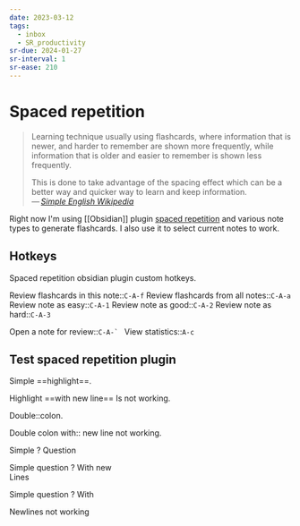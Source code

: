 ```yaml
---
date: 2023-03-12
tags:
  - inbox
  - SR_productivity
sr-due: 2024-01-27
sr-interval: 1
sr-ease: 210
---
```


# Spaced repetition

> Learning technique usually using flashcards, where information that is newer,
> and harder to remember are shown more frequently, while information that is
> older and easier to remember is shown less frequently.
>
> This is done to take advantage of the spacing effect which can be a better way
> and quicker way to learn and keep information.\
> — <cite>[Simple English Wikipedia](https://simple.wikipedia.org/wiki/Spaced_repetition)</cite>

Right now I'm using [[Obsidian]] plugin
[spaced repetition](https://www.stephenmwangi.com/obsidian-spaced-repetition/)
and various note types to generate flashcards. I also use it to select current
notes to work.

## Hotkeys

Spaced repetition obsidian plugin custom hotkeys.

Review flashcards in this note::`C-A-f`
Review flashcards from all notes::`C-A-a`
Review note as easy::`C-A-1`
Review note as good::`C-A-2`
Review note as hard::`C-A-3`

Open a note for review::``C-A-` ``
View statistics::`A-c`


## Test spaced repetition plugin

Simple ==highlight==.
<!--SR:!2023-11-27,3,250-->

Highlight ==with
new line== Is not working.

Double::colon.
<!--SR:!2023-11-27,3,250-->

Double colon with::
new line not working.

Simple
?
Question
<!--SR:!2024-01-30,10,270-->

Simple question
?
With new
\
Lines

Simple question
?
With

Newlines not working
